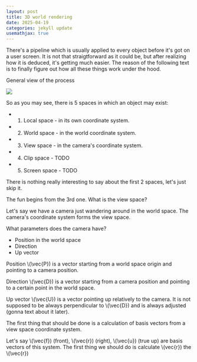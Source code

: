 ```yaml
---
layout: post
title: 3D world rendering
date: 2025-04-19
categories: jekyll update
usemathjax: true
---
```


There's a pipeline which is usually applied to every object before it's got on a user screen.
It is not that straigtforward as it could be, but after realizing how it is deduced, it's getting much easier.
The reason of the following text is to finally figure out how all these things work under the hood. 

General view of the process

<img src="3d-rendering/general_view.jpg"> 

So as you may see, there is 5 spaces in which an object may exist:
- 1. Local space - in its own coordinate system.
- 2. World space - in the world coordinate system.
- 3. View space - in the camera's coordinate system. 
- 4. Clip space - TODO 
- 5. Screen space - TODO

There is nothing really interesting to say about the first 2 spaces, 
let's just skip it.

The fun begins from the 3rd one. What is the view space? 

Let's say we have a camera just wandering around in the world space. The camera's coordinate system forms the view space. 

What parameters does the camera have? 
- Position in the world space 
- Direction 
- Up vector 

Position \\(\vec{P}) is a vector starting from a world space origin and pointing to a camera position.

Direction \\(\vec{D}) is a vector starting from a camera position and pointing to a certain point in the world space.

Up vector \\(\vec{U}) is a vector pointing up relatively to the camera. It is not supposed to be always perpendicular to \\(\vec{D}) and is always adjusted (gonna text about it later).

The first thing that should be done is a calculation of basis vectors from a view space coordinate system. 

Let's say \\(\vec{f}) (front), \\(\vec{r}) (right), \\(\vec{u}) (true up) are basis vectors of this system. The first thing we should do is calculate \\(vec{r}) the \\(\vec{r})
